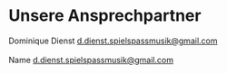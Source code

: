 # Unsere Ansprechpartner
Dominique Dienst
<a href="mailto:d.dienst.spielspassmusik@gmail.com">d.dienst.spielspassmusik@gmail.com</a></br>
<br>
Name
<a href="mailto:d.dienst.spielspassmusik@gmail.com">d.dienst.spielspassmusik@gmail.com</a>
